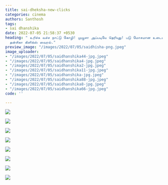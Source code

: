 ```yaml
---
title: sai-dheksha-new-clicks
categories: cinema
authors: Santhosh
tags:
- sai dhanshika
date: 2022-07-05 21:58:37 +0530
heading: " உரிச்சு வச்ச நாட்டு கோழி! முழுசா அப்படியே தெரியுது! படு மோசமான உடையில்
  தன்சிகா கிளிக்ஸ் வைரல்."
preview_image: "/images/2022/07/05/saidhisha-png.jpeg"
image_uploader:
- "/images/2022/07/05/saidhanshika44-jpg.jpeg"
- "/images/2022/07/05/saidhanshika4-jpg.jpeg"
- "/images/2022/07/05/saidhanshika2-jpg.jpeg"
- "/images/2022/07/05/saidhanshika11-jpg.jpeg"
- "/images/2022/07/05/saidhanshika-jpg.jpeg"
- "/images/2022/07/05/saidhanshika88-jpg.jpeg"
- "/images/2022/07/05/saidhanshika8-jpg.jpeg"
- "/images/2022/07/05/saidhanshika66-jpg.jpeg"
code: ''

---
```

![](/images/2022/07/05/saidhanshika4-jpg.jpeg)

![](/images/2022/07/05/saidhanshika2-jpg.jpeg)

![](/images/2022/07/05/saidhanshika66-jpg.jpeg)

![](/images/2022/07/05/saidhanshika8-jpg.jpeg)

![](/images/2022/07/05/saidhanshika44-jpg.jpeg)

![](/images/2022/07/05/saidhanshika88-jpg.jpeg)

![](/images/2022/07/05/saidhanshika11-jpg.jpeg)

![](/images/2022/07/05/saidhanshika-jpg.jpeg)
